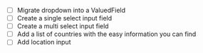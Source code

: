 - [ ] Migrate dropdown into a ValuedField
- [ ] Create a single select input field
- [ ] Create a multi select input field
- [ ] Add a list of countries with the easy information you can find
- [ ] Add location input